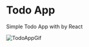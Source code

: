 # Todo App

 Simple Todo App with by React

 ![TodoAppGif](https://github.com/baranemreturkmen/todo/assets/43263983/a095c104-1d6e-452f-88c1-f0d5307fbbca)
